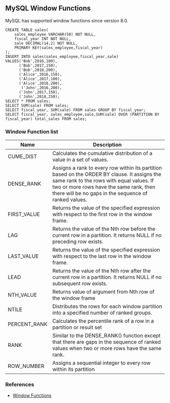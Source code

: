 ## MySQL Window Functions
MySQL has supported window functions since version 8.0.
```
CREATE TABLE sales(
    sales_employee VARCHAR(50) NOT NULL,
    fiscal_year INT NOT NULL,
    sale DECIMAL(14,2) NOT NULL,
    PRIMARY KEY(sales_employee,fiscal_year)
);
INSERT INTO sales(sales_employee,fiscal_year,sale)
VALUES('Bob',2016,100),
      ('Bob',2017,150),
      ('Bob',2018,200),
      ('Alice',2016,150),
      ('Alice',2017,100),
      ('Alice',2018,200),
       ('John',2016,200),
      ('John',2017,150),
      ('John',2018,250);
SELECT * FROM sales;
SELECT SUM(sale) FROM sales;
SELECT fiscal_year, SUM(sale) FROM sales GROUP BY fiscal_year;
SELECT fiscal_year, sales_employee,sale,SUM(sale) OVER (PARTITION BY fiscal_year) total_sales FROM sales;
```

### Window Function list

Name | Description
---|------
CUME_DIST | Calculates the cumulative distribution of a value in a set of values.
DENSE_RANK | Assigns a rank to every row within its partition based on the ORDER BY clause. It assigns the same rank to the rows with equal values. If two or more rows have the same rank, then there will be no gaps in the sequence of ranked values.
FIRST_VALUE | Returns the value of the specified expression with respect to the first row in the window frame.
LAG | Returns the value of the Nth row before the current row in a partition. It returns NULL if no preceding row exists.
LAST_VALUE | Returns the value of the specified expression with respect to the last row in the window frame.
LEAD | Returns the value of the Nth row after the current row in a partition. It returns NULL if no subsequent row exists.
NTH_VALUE | Returns value of argument from Nth row of the window frame
NTILE | Distributes the rows for each window partition into a specified number of ranked groups.
PERCENT_RANK | Calculates the percentile rank of a row in a partition or result set
RANK | Similar to the DENSE_RANK() function except that there are gaps in the sequence of ranked values when two or more rows have the same rank.
ROW_NUMBER | Assigns a sequential integer to every row within its partition

### References
- [Window Functions](http://www.mysqltutorial.org/mysql-window-functions/)